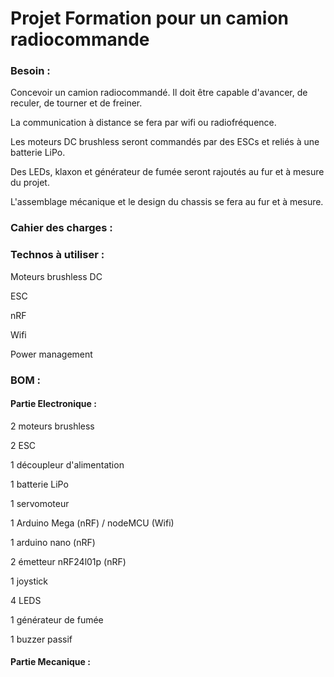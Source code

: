 # Projet Formation pour un camion radiocommande

### Besoin :
Concevoir un camion radiocommandé. Il doit être capable d'avancer, de reculer, de tourner et de freiner.

La communication à distance se fera par wifi ou radiofréquence.

Les moteurs DC brushless seront commandés par des ESCs et reliés à une batterie LiPo.

Des LEDs, klaxon et générateur de fumée seront rajoutés au fur et à mesure du projet.

L'assemblage mécanique et le design du chassis se fera au fur et à mesure.

### Cahier des charges :


### Technos à utiliser :
Moteurs brushless DC

ESC

nRF

Wifi

Power management

### BOM :

#### Partie Electronique : 
2 moteurs brushless

2 ESC

1 découpleur d'alimentation

1 batterie LiPo

1 servomoteur

1 Arduino Mega (nRF) / nodeMCU (Wifi)

1 arduino nano (nRF)

2 émetteur nRF24l01p (nRF)

1 joystick

4 LEDS

1 générateur de fumée

1 buzzer passif

#### Partie Mecanique :
